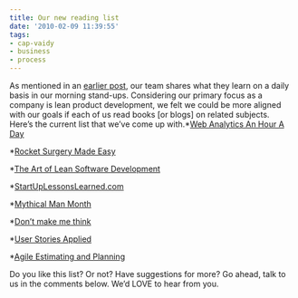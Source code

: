 ```yaml
---
title: Our new reading list
date: '2010-02-09 11:39:55'
tags:
- cap-vaidy
- business
- process
---
```


As mentioned in an 
[earlier post](http://www.multunus.com/2010/01/our-pragmatic-processes/), our team shares what they learn on a daily basis in our morning stand-ups. Considering our primary focus as a company is lean product development, we felt we could be more aligned with our goals if each of us read books [or blogs] on related subjects. Here’s the current list that we’ve come up with.*[Web Analytics An Hour A Day](http://www.amazon.com/Web-Analytics-Hour-Avinash-Kaushik/dp/0470130652)

    
*[Rocket Surgery Made Easy](http://www.amazon.com/Rocket-Surgery-Made-Easy-Yourself/dp/0321657292)

    
*[The Art of Lean Software Development](http://www.amazon.com/Art-Lean-Software-Development-Incremental/dp/0596517319)

    
*[StartUpLessonsLearned.com](http://startuplessonslearned.com/)

    
*[Mythical Man Month](http://www.amazon.com/Mythical-Man-Month-Software-Engineering-Anniversary/dp/0201835959)

    
*[Don’t make me think](http://www.amazon.com/Think-Common-Sense-Approach-Usability/dp/0789723107)

    
*[User Stories Applied](http://www.amazon.com/User-Stories-Applied-Software-Development/dp/0321205685)

    
*[Agile Estimating and Planning](http://www.amazon.com/Agile-Estimating-Planning-Mike-Cohn/dp/0131479415)

Do you like this list? Or not? Have suggestions for more? Go ahead, talk to us in the comments below. We’d LOVE to hear from you.
